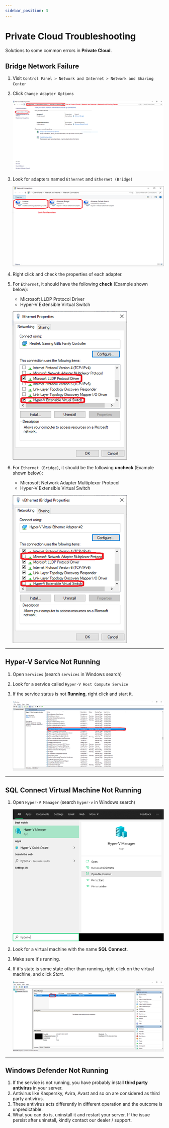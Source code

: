 ```yaml
---
sidebar_position: 3
---
```


# Private Cloud Troubleshooting

Solutions to some common errors in **Private Cloud**.

## Bridge Network Failure

1. Visit `Control Panel > Network and Internet > Network and Sharing Center`
2. Click `Change Adapter Options`

    ![Bridge Network 1](../../static/img/private-cloud/bridge-1.png)

3. Look for adapters named `Ethernet` and `Ethernet (Bridge)`

    ![Bridge Network 2](../../static/img/private-cloud/bridge-2.png)

4. Right click and check the properties of each adapter.
5. For `Ethernet`, it should have the following **check** (Example shown below):
    - Microsoft LLDP Protocol Driver
    - Hyper-V Extensible Virtual Switch

    ![Bridge Network 3](../../static/img/private-cloud/bridge-3.png)

6. For `Ethernet (Bridge)`, it should be the following **uncheck** (Example shown below):
    - Microsoft Network Adapter Multiplexor Protocol
    - Hyper-V Extensible Virtual Switch

    ![Bridge Network 4](../../static/img/private-cloud/bridge-4.png)

---

## Hyper-V Service Not Running

1. Open `Services` (search `services` in Windows search)
2. Look for a service called `Hyper-V Host Compute Service`
3. If the service status is not **Running**, right click and start it.

    ![Hyper-V Status](../../static/img/private-cloud/hyper-v-status.png)

---

## SQL Connect Virtual Machine Not Running

1. Open `Hyper-V Manager` (search `hyper-v` in Windows search)

    ![VM Status 1](../../static/img/private-cloud/vm-status-1.png)

2. Look for a virtual machine with the name **SQL Connect**.
3. Make sure it's running.
4. If it's state is some state other than running, right click on the virtual machine, and click *Start*.

    ![VM Status 2](../../static/img/private-cloud/vm-status-2.png)

---

## Windows Defender Not Running

1. If the service is not running, you have probably install **third party antivirus** in your server.
2. Antivirus like Kaspersky, Avira, Avast and so on are considered as third party antivirus.
3. These antivirus acts differently in different operation and the outcome is unpredictable.
4. What you can do is, uninstall it and restart your server. If the issue persist after uninstall, kindly contact our dealer / support.

